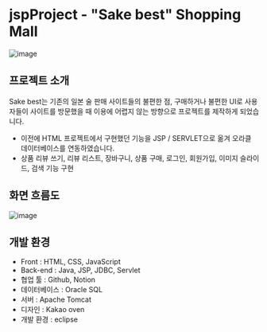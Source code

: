 # jspProject - "Sake best" Shopping Mall
![image](https://github.com/softwarej1/jsp_project_shopping_sakebest/assets/105643491/a263876d-1088-4758-ad63-19b4ce047dc4)

## 프로젝트 소개
Sake best는 기존의 일본 술 판매 사이트들의 불편한 점, 구매하거나 불편한 UI로 사용자들이 사이트를 방문했을 때 이용에 어렵지 않는 방향으로 프로젝트를 제작하게 되었습니다.
 - 이전에 HTML 프로젝트에서 구현했던 기능을 JSP / SERVLET으로 옮겨 오라클 데이터베이스를 연동하였습니다. <br>
 - 상품 리뷰 쓰기, 리뷰 리스트, 장바구니, 상품 구매, 로그인, 회원가입, 이미지 슬라이드, 검색 기능 구현

## 화면 흐름도
![image](https://github.com/softwarej1/jsp_project_shopping_sakebest/assets/105643491/15e7b089-94c9-4edb-978a-7c6e85ef3395)

## 개발 환경
 - Front : HTML, CSS, JavaScript<br>
 - Back-end : Java, JSP, JDBC, Servlet<br>
 - 협업 툴 : Github, Notion<br>
 - 데이터베이스 : Oracle SQL<br>
 - 서버 : Apache Tomcat<br>
 - 디자인 : Kakao oven<br>
 - 개발 환경 : eclipse

